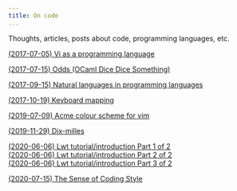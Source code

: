 ```yaml
---
title: On code
...
```


Thoughts, articles, posts about code, programming languages, etc.

[(2017-07-05) Vi as a programming language](/code/vi-as-a-programming-language.html)

[(2017-07-15) Odds (OCaml Dice Dice Something)](/code/odds.html)

[(2017-09-15) Natural languages in programming languages](/code/natural-languages-and-programming-languages.html)

[(2017-10-19) Keyboard mapping](/code/keyboard-mapping.html)

[(2019-07-09) Acme colour scheme for vim](/code/acme-theme.html)

[(2019-11-29) Dix-milles](/code/dixmilles.html)

[(2020-06-06) Lwt tutorial/introduction Part 1 of 2](/code/lwt-part-1.html)  
[(2020-06-06) Lwt tutorial/introduction Part 2 of 2](/code/lwt-part-2.html)  
[(2020-06-06) Lwt tutorial/introduction Part 3 of 2](/code/lwt-part-3.html)

[(2020-07-15) The Sense of Coding Style](/code/the-sense-of-coding-style.html)
